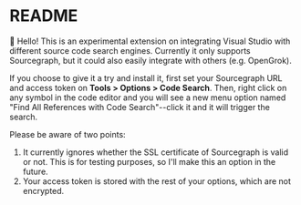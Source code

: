 # README

:wave: Hello! This is an experimental extension on integrating Visual Studio with different source code
search engines. Currently it only supports Sourcegraph, but it could also easily integrate with others
(e.g. OpenGrok).

If you choose to give it a try and install it, first set your Sourcegraph URL and access token on
**Tools > Options > Code Search**. Then, right click on any symbol in the code editor and you will see
a new menu option named "Find All References with Code Search"--click it and it will trigger the search.

Please be aware of two points:
1. It currently ignores whether the SSL certificate of Sourcegraph is valid or not. This is for testing
   purposes, so I'll make this an option in the future.
2. Your access token is stored with the rest of your options, which are not encrypted.